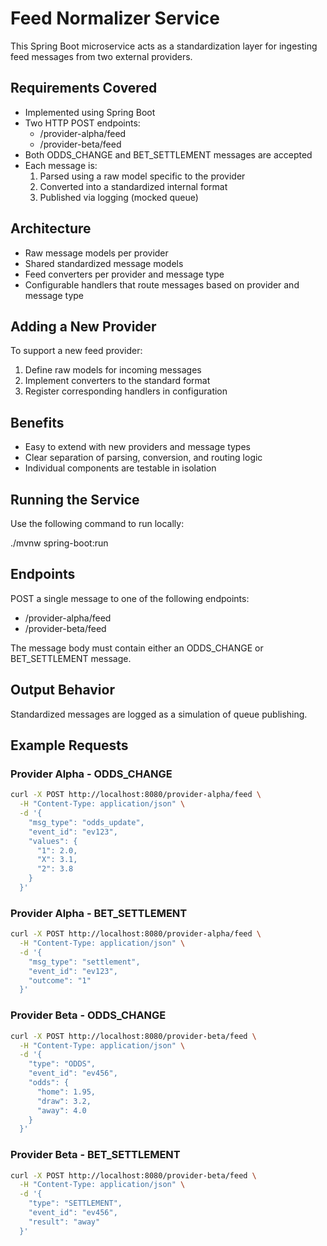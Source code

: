# Feed Normalizer Service

This Spring Boot microservice acts as a standardization layer for ingesting feed messages from two external providers.

## Requirements Covered

- Implemented using Spring Boot
- Two HTTP POST endpoints:
  - /provider-alpha/feed
  - /provider-beta/feed
- Both ODDS_CHANGE and BET_SETTLEMENT messages are accepted
- Each message is:
  1. Parsed using a raw model specific to the provider
  2. Converted into a standardized internal format
  3. Published via logging (mocked queue)

## Architecture

- Raw message models per provider
- Shared standardized message models
- Feed converters per provider and message type
- Configurable handlers that route messages based on provider and message type

## Adding a New Provider

To support a new feed provider:

1. Define raw models for incoming messages
2. Implement converters to the standard format
3. Register corresponding handlers in configuration

## Benefits

- Easy to extend with new providers and message types
- Clear separation of parsing, conversion, and routing logic
- Individual components are testable in isolation

## Running the Service

Use the following command to run locally:

./mvnw spring-boot:run

## Endpoints

POST a single message to one of the following endpoints:

- /provider-alpha/feed
- /provider-beta/feed

The message body must contain either an ODDS_CHANGE or BET_SETTLEMENT message.

## Output Behavior

Standardized messages are logged as a simulation of queue publishing.

## Example Requests

### Provider Alpha - ODDS_CHANGE

```bash
curl -X POST http://localhost:8080/provider-alpha/feed \
  -H "Content-Type: application/json" \
  -d '{
    "msg_type": "odds_update",
    "event_id": "ev123",
    "values": {
      "1": 2.0,
      "X": 3.1,
      "2": 3.8
    }
  }'
```

### Provider Alpha - BET_SETTLEMENT

```bash
curl -X POST http://localhost:8080/provider-alpha/feed \
  -H "Content-Type: application/json" \
  -d '{
    "msg_type": "settlement",
    "event_id": "ev123",
    "outcome": "1"
  }'
```

### Provider Beta - ODDS_CHANGE

```bash
curl -X POST http://localhost:8080/provider-beta/feed \
  -H "Content-Type: application/json" \
  -d '{
    "type": "ODDS",
    "event_id": "ev456",
    "odds": {
      "home": 1.95,
      "draw": 3.2,
      "away": 4.0
    }
  }'
```

### Provider Beta - BET_SETTLEMENT

```bash
curl -X POST http://localhost:8080/provider-beta/feed \
  -H "Content-Type: application/json" \
  -d '{
    "type": "SETTLEMENT",
    "event_id": "ev456",
    "result": "away"
  }'
```